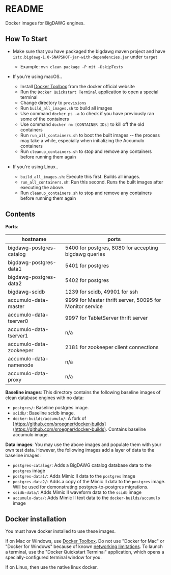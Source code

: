 # README #

Docker images for BigDAWG engines.

## How To Start

* Make sure that you have packaged the bigdawg maven project and have `istc.bigdawg-1.0-SNAPSHOT-jar-with-dependencies.jar` under `target`
	* Example: `mvn clean package -P mit -DskipTests`

* If you're using macOS..

	* Install [Docker Toolbox](https://www.docker.com/products/docker-toolbox) from the docker official website
	* Run the `Docker Quickstart Terminal` application to open a special terminal
	* Change directory to `provisions`
	* Run `build_all_images.sh` to build all images
	* Use command `docker ps -a` to check if you have previously ran some of the containers
	* Use command `docker rm [CONTAINER IDs]` to kill off the old containers
	* Run `run_all_containers.sh` to boot the built images -- the process may take a while, especially when initializing the Accumulo containers
	* Run `cleanup_containers.sh` to stop and remove any containers before running them again

* If you're using Linux..
	* `build_all_images.sh`: Execute this first. Builds all images.
	* `run_all_containers.sh`: Run this second. Runs the built images after executing the above.
	* Run `cleanup_containers.sh` to stop and remove any containers before running them again
	
## Contents

**Ports**:

| hostname                 | ports |
| ------------------------ | ------------------------------------------------------|
| bigdawg-postgres-catalog | 5400 for postgres, 8080 for accepting bigdawg queries |
| bigdawg-postgres-data1   | 5401 for postgres |
| bigdawg-postgres-data2   | 5402 for postgres |
| bigdawg-scidb            | 1239 for scidb, 49901 for ssh |
| accumulo-data-master     | 9999 for Master thrift server, 50095 for Monitor service |
| accumulo-data-tserver0   | 9997 for TabletServer thrift server |
| accumulo-data-tserver1   | n/a |
| accumulo-data-zookeeper  | 2181 for zookeeper client connections |
| accumulo-data-namenode   | n/a |
| accumulo-data-proxy      | n/a |


**Baseline images**: This directory contains the following baseline images of clean database engines with no data:

* `postgres/`: Baseline postgres image.
* `scidb/`: Baseline scidb image.
* `docker-builds/accumulo/`: A fork of [https://github.com/sroegner/docker-builds](https://github.com/sroegner/docker-builds). Contains baseline accumulo image.

**Data images**: You may use the above images and populate them with your own test data. However, the following images add a layer of data to the baseline images:

* `postgres-catalog/`: Adds a BigDAWG catalog database data to the `postgres` image
* `postgres-data1/`: Adds Mimic II data to the `postgres` image
* `postgres-data2/`: Adds a copy of the Mimic II data to the `postgres` image. Will be used for demonstrating postgres-to-postgres migrations.
* `scidb-data/`: Adds Mimic II waveform data to the `scidb` image
* `accumulo-data/`: Adds Mimic II text data to the `docker-builds/accumulo` image

## Docker installation

You must have docker installed to use these images.

If on Mac or Windows, use [Docker Toolbox](https://docs.docker.com/toolbox/overview/). Do not use "Docker for Mac" or "Docker for Windows" because of known [networking limitations](https://docs.docker.com/docker-for-mac/networking/#/known-limitations-use-cases-and-workarounds). To launch a terminal, use the "Docker Quickstart Terminal" application, which opens a specially-configured terminal window for you.

If on Linux, then use the native linux docker.	
